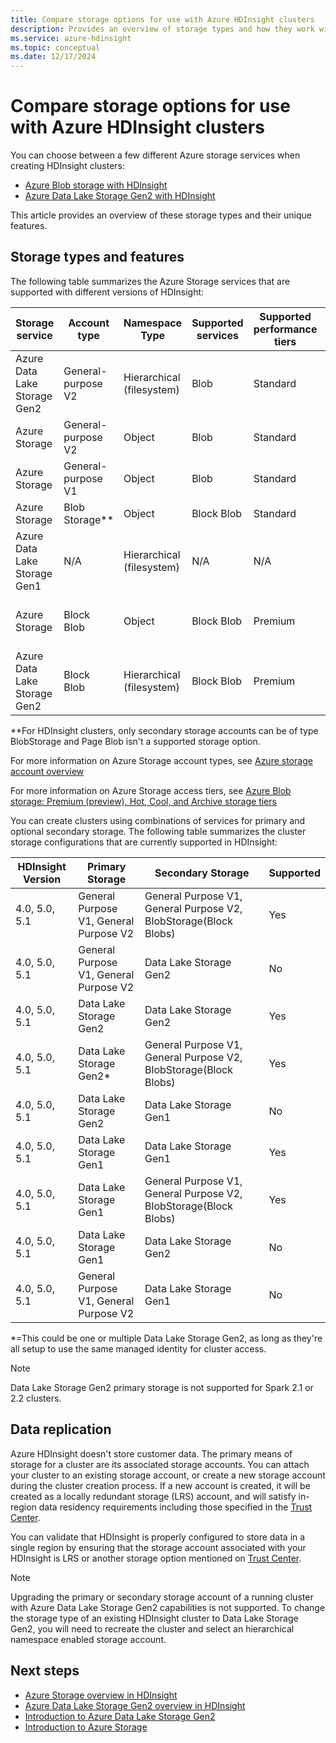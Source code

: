 ```yaml
---
title: Compare storage options for use with Azure HDInsight clusters
description: Provides an overview of storage types and how they work with Azure HDInsight.
ms.service: azure-hdinsight
ms.topic: conceptual
ms.date: 12/17/2024
---
```


# Compare storage options for use with Azure HDInsight clusters

You can choose between a few different Azure storage services when creating HDInsight clusters:

* [Azure Blob storage with HDInsight](./overview-azure-storage.md)
* [Azure Data Lake Storage Gen2 with HDInsight](./overview-data-lake-storage-gen2.md)

This article provides an overview of these storage types and their unique features.

## Storage types and features

The following table summarizes the Azure Storage services that are supported with different versions of HDInsight:

| Storage service | Account type | Namespace Type | Supported services | Supported performance tiers | Supported access tiers | HDInsight Version | Cluster type |
|---|---|---|---|---|---|---|---|
|Azure Data Lake Storage Gen2| General-purpose V2 | Hierarchical (filesystem) | Blob | Standard | Hot, Cool, Archive | All | |
|Azure Storage| General-purpose V2 | Object | Blob | Standard | Hot, Cool, Archive | All | All |
|Azure Storage| General-purpose V1 | Object | Blob | Standard | N/A | All | All |
|Azure Storage| Blob Storage** | Object | Block Blob | Standard | Hot, Cool, Archive | All | All |
|Azure Data Lake Storage Gen1| N/A | Hierarchical (filesystem) | N/A | N/A | N/A | All | All except HBase |
|Azure Storage| Block Blob| Object | Block Blob | Premium | N/A| All | Only HBase with accelerated writes|
|Azure Data Lake Storage Gen2| Block Blob| Hierarchical (filesystem) | Block Blob | Premium | N/A| All| Only HBase with accelerated writes|

**For HDInsight clusters, only secondary storage accounts can be of type BlobStorage and Page Blob isn't a supported storage option.

For more information on Azure Storage account types, see [Azure storage account overview](../storage/common/storage-account-overview.md)

For more information on Azure Storage access tiers, see [Azure Blob storage: Premium (preview), Hot, Cool, and Archive storage tiers](../storage/blobs/access-tiers-overview.md)

You can create clusters using combinations of services for primary and optional secondary storage. The following table summarizes the cluster storage configurations that are currently supported in HDInsight:

| HDInsight Version | Primary Storage | Secondary Storage | Supported |
|---|---|---|---|
| 4.0, 5.0, 5.1 | General Purpose V1, General Purpose V2 | General Purpose V1, General Purpose V2, BlobStorage(Block Blobs) | Yes |
| 4.0, 5.0, 5.1 | General Purpose V1, General Purpose V2 | Data Lake Storage Gen2 | No |
| 4.0, 5.0, 5.1| Data Lake Storage Gen2 | Data Lake Storage Gen2 | Yes |
| 4.0, 5.0, 5.1 | Data Lake Storage Gen2* | General Purpose V1, General Purpose V2, BlobStorage(Block Blobs) | Yes |
| 4.0, 5.0, 5.1| Data Lake Storage Gen2 | Data Lake Storage Gen1 | No |
| 4.0, 5.0, 5.1 | Data Lake Storage Gen1 | Data Lake Storage Gen1 | Yes |
| 4.0, 5.0, 5.1 | Data Lake Storage Gen1 | General Purpose V1, General Purpose V2, BlobStorage(Block Blobs) | Yes |
| 4.0, 5.0, 5.1 | Data Lake Storage Gen1 | Data Lake Storage Gen2 | No |
| 4.0, 5.0, 5.1 | General Purpose V1, General Purpose V2 | Data Lake Storage Gen1 | No |

*=This could be one or multiple Data Lake Storage Gen2, as long as they're all setup to use the same managed identity for cluster access.

> [!NOTE]
> Data Lake Storage Gen2 primary storage is not supported for Spark 2.1 or 2.2 clusters.

## Data replication

Azure HDInsight doesn't store customer data. The primary means of storage for a cluster are its associated storage accounts. You can attach your cluster to an existing storage account, or create a new storage account during the cluster creation process. If a new account is created, it will be created as a locally redundant storage (LRS) account, and will satisfy in-region data residency requirements including those specified in the [Trust Center](https://azuredatacentermap.azurewebsites.net).

You can validate that HDInsight is properly configured to store data in a single region by ensuring that the storage account associated with your HDInsight is LRS or another storage option mentioned on [Trust Center](https://azuredatacentermap.azurewebsites.net).

>[!NOTE]
> Upgrading the primary or secondary storage account of a running cluster with Azure Data Lake Storage Gen2 capabilities is not supported. To change the storage type of an existing HDInsight cluster to Data Lake Storage Gen2, you will need to recreate the cluster and select an hierarchical namespace enabled storage account.
 
## Next steps

* [Azure Storage overview in HDInsight](./overview-azure-storage.md)
* [Azure Data Lake Storage Gen2 overview in HDInsight](./overview-data-lake-storage-gen2.md)
* [Introduction to Azure Data Lake Storage Gen2](../storage/blobs/data-lake-storage-introduction.md)
* [Introduction to Azure Storage](../storage/common/storage-introduction.md)
